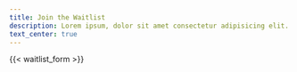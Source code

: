 ```yaml
---
title: Join the Waitlist
description: Lorem ipsum, dolor sit amet consectetur adipisicing elit. Iusto provident suscipit itaque quibusdam saepe iure totam fuga officia harum repellendus labore
text_center: true
---
```


{{< waitlist_form >}}